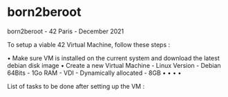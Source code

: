 # born2beroot
born2beroot  - 42 Paris - December 2021

To setup a viable 42 Virtual Machine, follow these steps :

 • Make sure VM is installed on the current system and download the latest debian disk image
 • Create a new Virtual Machine - Linux Version - Debian 64Bits - 1Go RAM - VDI - Dynamically allocated - 8GB
 •
 •
 •
 •

List of tasks to be done after setting up the VM :
